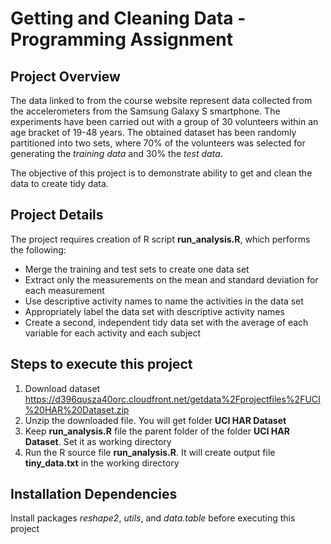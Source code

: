 # Getting and Cleaning Data - Programming Assignment

## Project Overview
The data linked to from the course website represent data collected from the accelerometers from the Samsung Galaxy S smartphone. The experiments have been carried out with a group of 30 volunteers within an age bracket of 19-48 years. The obtained dataset has been randomly partitioned into two sets, where 70% of the volunteers was selected for generating the *training data* and 30% the *test data*. 

The objective of this project is to demonstrate ability to get and clean the data to create tidy data.

## Project Details
The project requires creation of R script **run_analysis.R**, which performs the following:

* Merge the training and test sets to create one data set
* Extract only the measurements on the mean and standard deviation for each measurement
* Use descriptive activity names to name the activities in the data set
* Appropriately label the data set with descriptive activity names
* Create a second, independent tidy data set with the average of each variable for each activity and each subject

## Steps to execute this project
1. Download dataset https://d396qusza40orc.cloudfront.net/getdata%2Fprojectfiles%2FUCI%20HAR%20Dataset.zip
2. Unzip the downloaded file. You will get folder **UCI HAR Dataset**
3. Keep **run_analysis.R** file the parent folder of the folder **UCI HAR Dataset**. Set it as working directory
4. Run the R source file **run_analysis.R**. It will create output file **tiny_data.txt** in the working directory

## Installation Dependencies
Install packages *reshape2*, *utils*, and *data.table* before executing this project
